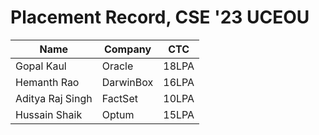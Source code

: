 # Placement Record, CSE '23 UCEOU


| Name             | Company   | CTC     |
| ---------------- | --------- | ------- |
| Gopal Kaul       | Oracle    | 18LPA   |
| Hemanth Rao      | DarwinBox | 16LPA   |
| Aditya Raj Singh | FactSet   | 10LPA   |
| Hussain Shaik    | Optum     | 15LPA   |
